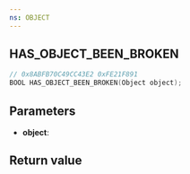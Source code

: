 ```yaml
---
ns: OBJECT
---
```

## HAS_OBJECT_BEEN_BROKEN

```c
// 0x8ABFB70C49CC43E2 0xFE21F891
BOOL HAS_OBJECT_BEEN_BROKEN(Object object);
```


## Parameters
* **object**: 

## Return value
